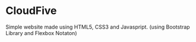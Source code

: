# CloudFive
Simple website made using HTML5, CSS3 and Javaspript. (using Bootstrap Library and Flexbox Notaton)
